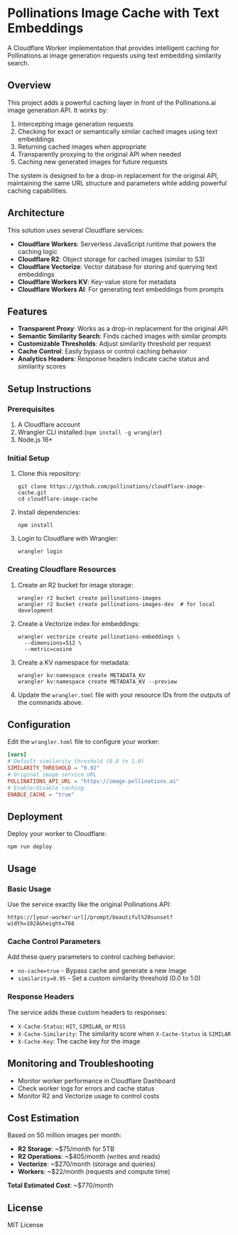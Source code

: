 # Pollinations Image Cache with Text Embeddings

A Cloudflare Worker implementation that provides intelligent caching for Pollinations.ai image generation requests using text embedding similarity search.

## Overview

This project adds a powerful caching layer in front of the Pollinations.ai image generation API. It works by:

1. Intercepting image generation requests
2. Checking for exact or semantically similar cached images using text embeddings
3. Returning cached images when appropriate
4. Transparently proxying to the original API when needed
5. Caching new generated images for future requests

The system is designed to be a drop-in replacement for the original API, maintaining the same URL structure and parameters while adding powerful caching capabilities.

## Architecture

This solution uses several Cloudflare services:

- **Cloudflare Workers**: Serverless JavaScript runtime that powers the caching logic
- **Cloudflare R2**: Object storage for cached images (similar to S3)
- **Cloudflare Vectorize**: Vector database for storing and querying text embeddings
- **Cloudflare Workers KV**: Key-value store for metadata
- **Cloudflare Workers AI**: For generating text embeddings from prompts

## Features

- **Transparent Proxy**: Works as a drop-in replacement for the original API
- **Semantic Similarity Search**: Finds cached images with similar prompts
- **Customizable Thresholds**: Adjust similarity threshold per request
- **Cache Control**: Easily bypass or control caching behavior
- **Analytics Headers**: Response headers indicate cache status and similarity scores

## Setup Instructions

### Prerequisites

1. A Cloudflare account
2. Wrangler CLI installed (`npm install -g wrangler`)
3. Node.js 16+

### Initial Setup

1. Clone this repository:
   ```
   git clone https://github.com/pollinations/cloudflare-image-cache.git
   cd cloudflare-image-cache
   ```

2. Install dependencies:
   ```
   npm install
   ```

3. Login to Cloudflare with Wrangler:
   ```
   wrangler login
   ```

### Creating Cloudflare Resources

1. Create an R2 bucket for image storage:
   ```
   wrangler r2 bucket create pollinations-images
   wrangler r2 bucket create pollinations-images-dev  # for local development
   ```

2. Create a Vectorize index for embeddings:
   ```
   wrangler vectorize create pollinations-embeddings \
     --dimensions=512 \
     --metric=cosine
   ```

3. Create a KV namespace for metadata:
   ```
   wrangler kv:namespace create METADATA_KV
   wrangler kv:namespace create METADATA_KV --preview
   ```

4. Update the `wrangler.toml` file with your resource IDs from the outputs of the commands above.

## Configuration

Edit the `wrangler.toml` file to configure your worker:

```toml
[vars]
# Default similarity threshold (0.0 to 1.0)
SIMILARITY_THRESHOLD = "0.92"
# Original image service URL
POLLINATIONS_API_URL = "https://image.pollinations.ai"
# Enable/disable caching
ENABLE_CACHE = "true"
```

## Deployment

Deploy your worker to Cloudflare:

```
npm run deploy
```

## Usage

### Basic Usage

Use the service exactly like the original Pollinations API:

```
https://[your-worker-url]/prompt/beautiful%20sunset?width=1024&height=768
```

### Cache Control Parameters

Add these query parameters to control caching behavior:

- `no-cache=true` - Bypass cache and generate a new image
- `similarity=0.95` - Set a custom similarity threshold (0.0 to 1.0)

### Response Headers

The service adds these custom headers to responses:

- `X-Cache-Status`: `HIT`, `SIMILAR`, or `MISS`
- `X-Cache-Similarity`: The similarity score when `X-Cache-Status` is `SIMILAR`
- `X-Cache-Key`: The cache key for the image

## Monitoring and Troubleshooting

- Monitor worker performance in Cloudflare Dashboard
- Check worker logs for errors and cache status
- Monitor R2 and Vectorize usage to control costs

## Cost Estimation

Based on 50 million images per month:

- **R2 Storage**: ~$75/month for 5TB
- **R2 Operations**: ~$405/month (writes and reads)
- **Vectorize**: ~$270/month (storage and queries)
- **Workers**: ~$22/month (requests and compute time)

**Total Estimated Cost**: ~$770/month

## License

MIT License